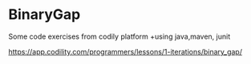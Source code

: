 # BinaryGap
Some code exercises from codily platform +using java,maven, junit


https://app.codility.com/programmers/lessons/1-iterations/binary_gap/

